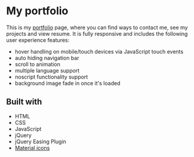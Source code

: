 # My portfolio

This is my [portfolio](https://nikantic.github.io/) page, where you can find ways to contact me, see my projects and view resume. It is fully responsive and includes the following user experience features:

- hover handling on mobile/touch devices via JavaScript touch events
- auto hiding navigation bar
- scroll to animation
- multiple language support
- noscript functionality support
- background image fade in once it's loaded

## Built with

- HTML
- CSS
- JavaScript
- jQuery
- jQuery Easing Plugin
- [Material icons](https://material.io/icons/)